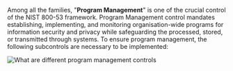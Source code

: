 Among all the families, "**Program Management**" is one of the crucial control of the NIST 800-53 framework. Program Management control mandates establishing, implementing, and monitoring organisation-wide programs for information security and privacy while safeguarding the processed, stored, or transmitted through systems. To ensure program management, the following subcontrols are necessary to be implemented:

![What are different program management controls](https://tryhackme-images.s3.amazonaws.com/user-uploads/62a7685ca6e7ce005d3f3afe/room-content/43092cc2b85ee7ce4395ce6d7afd842f.png)